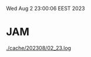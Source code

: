 Wed Aug  2 23:00:06 EEST 2023
# JAM
<a href='./cache/202308/02_23.log'>./cache/202308/02_23.log</a>
